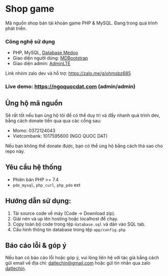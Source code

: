 # Shop game

Mã nguồn shop bán tài khoản game PHP & MySQL. Đang trong quá trình phát triển.

### Công nghệ sử dụng
- PHP, MySQL, [Database Medoo](https://medoo.in/)
- Giao diện người dùng: [MDBootstrap](https://mdbootstrap.com/)
- Giao diện admin: [AdminLTE](https://adminlte.io/)

Link nhóm zalo dev và hỗ trợ: https://zalo.me/g/ohmsbz685

### Live demo: https://ngoquocdat.com (admin/admin)

## Ủng hộ mã nguồn
Sẽ rất tốt nếu bạn ủng hộ tôi để có thể duy trì và đẩy nhanh quá trình dev, bằng cách donate tiền qua qua các cổng sau:
- Momo: 0372124043
- Vietcombank: 1017595600 (NGO QUOC DAT)

Nếu bạn không thể donate được, bạn có thể ủng hộ bằng cách thả sao cho repo này.

## Yêu cầu hệ thống

- Phiên bản PHP >= 7.4
- `pdo_mysql`, `php_curl`, `php_pdo` ext

## Hướng dẫn sử dụng:
1. Tải source code về máy (Code -> Download zip).
2. Giải nén và up lên hosting hoặc localhost để chạy.
3. Copy toàn bộ code trong tệp `database.sql` và dán vào SQL tab.
4. Cấu hình thông tin database trong tệp `app/config.php`

## Báo cáo lỗi & góp ý

Nếu bạn có báo cáo lỗi hoặc góp ý, vui lòng liên hệ với tác giả bằng cách gửi email về địa chỉ: [datlechin@gmail.com](mailto:datlechin@gmail.com) hoặc gửi tin nhắn qua zalo [datlechin](https://zalo.me/datlechin).